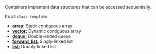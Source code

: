 Containers implement data structures that can be accessed sequentially. 

Its all `class template`
-   [**array:**](https://www.geeksforgeeks.org/array-class-c/) Static contiguous array
-   [**vector:**](https://www.geeksforgeeks.org/vector-in-cpp-stl/) Dynamic contiguous array
-   [**deque:**](https://www.geeksforgeeks.org/deque-cpp-stl/) Double-ended queue
-   [**forward_list:**](https://www.geeksforgeeks.org/forward-list-c-set-1-introduction-important-functions/) Singly-linked list
-   [**list:**](https://www.geeksforgeeks.org/list-cpp-stl/) Doubly-linked list